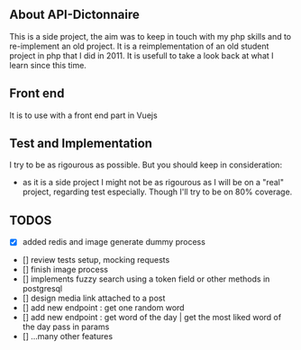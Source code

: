 ## About API-Dictonnaire

This is a side project, the aim was to keep in touch with my php skills
and to re-implement an old project.
It is a reimplementation of an old student project in php that I did in 2011.
It is usefull to take a look back at what I learn since this time.

## Front end

It is to use with a front end part in Vuejs

## Test and Implementation

I try to be as rigourous as possible. But you should keep in consideration:
- as it is a side project I might not be as rigourous as I will be on a "real" project,
regarding test especially.
Though I'll try to be on 80% coverage. 

## TODOS
- [x] added redis and image generate dummy process
- [] review tests setup, mocking requests
- [] finish image process 
- [] implements fuzzy search using a token field or other methods in postgresql
- [] design media link attached to a post 
- [] add new endpoint : get one random word
- [] add new endpoint : get word of the day | get the most liked word of the day pass in params
- [] ...many other features

